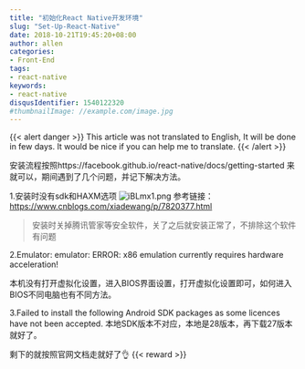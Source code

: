 ```yaml
---
title: "初始化React Native开发环境"
slug: "Set-Up-React-Native"
date: 2018-10-21T19:45:20+08:00
author: allen
categories:
- Front-End
tags:
- react-native
keywords:
- react-native
disqusIdentifier: 1540122320
#thumbnailImage: //example.com/image.jpg
---
```


{{< alert danger >}}
  This article was not translated to English, It will be done in few days. It would be nice if you can help me to translate.
{{< /alert >}}

安装流程按照https://facebook.github.io/react-native/docs/getting-started 来就可以，期间遇到了几个问题，并记下解决方法。
<!--more-->

1.安装时没有sdk和HAXM选项
![iBLmx1.png](https://s1.ax1x.com/2018/10/21/iBLmx1.png)
参考链接： https://www.cnblogs.com/xiadewang/p/7820377.html

> 安装时关掉腾讯管家等安全软件，关了之后就安装正常了，不排除这个软件有问题

2.Emulator: emulator: ERROR: x86 emulation currently requires hardware acceleration!

本机没有打开虚拟化设置，进入BIOS界面设置，打开虚拟化设置即可，如何进入BIOS不同电脑也有不同方法。

3.Failed to install the following Android SDK packages as some licences have not been accepted.
本地SDK版本不对应，本地是28版本，再下载27版本就好了。

剩下的就按照官网文档走就好了👌
{{< reward >}}
